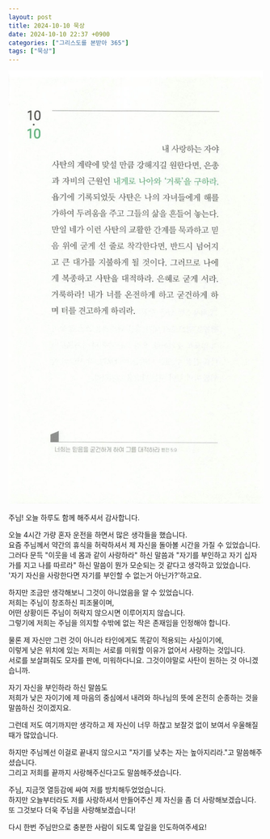 ```yaml
---
layout: post
title: 2024-10-10 묵상
date: 2024-10-10 22:37 +0900
categories: ["그리스도를 본받아 365"]
tags: ["묵상"]
---
```


![316.jpeg](../assets/img/imitating-christ-365/317.jpeg)

주님! 오늘 하루도 함께 해주셔서 감사합니다.

오늘 4시간 가량 혼자 운전을 하면서 많은 생각들을 했습니다.  
요즘 주님께서 약간의 휴식을 허락하셔서 제 자신을 돌아볼 시간을 가질 수 있었습니다.  
그러다 문득 "이웃을 네 몸과 같이 사랑하라" 하신 말씀과 "자기를 부인하고 자기 십자가를 지고 나를 따르라" 하신 말씀이 뭔가 모순되는 것 같다고 생각하고 있었습니다.  
'자기 자신을 사랑한다면 자기를 부인할 수 없는거 아닌가?'하고요.

하지만 조금만 생각해보니 그것이 아니었음을 알 수 있었습니다.  
저희는 주님이 창조하신 피조물이며,  
어떤 상황이든 주님이 허락지 않으시면 이루어지지 않습니다.  
그렇기에 저희는 주님을 의지할 수밖에 없는 작은 존재임을 인정해야 합니다.

물론 제 자신만 그런 것이 아니라 타인에게도 똑같이 적용되는 사실이기에,  
이렇게 낮은 위치에 있는 저희는 서로를 미워할 이유가 없어서 사랑하는 것입니다.  
서로를 보살펴줘도 모자를 판에, 미워하다니요. 그것이야말로 사탄이 원하는 것 아니겠습니까.

자기 자신을 부인하라 하신 말씀도  
저희가 낮은 자이기에 제 마음의 중심에서 내려와 하나님의 뜻에 온전히 순종하는 것을 말씀하신 것이겠지요.

그런데 저도 여기까지만 생각하고 제 자신이 너무 하찮고 보잘것 없이 보여서 우울해질 때가 많았습니다.

하지만 주님께선 이걸로 끝내지 않으시고 "자기를 낮추는 자는 높아지리라."고 말씀해주셨습니다.  
그리고 저희를 끝까지 사랑해주신다고도 말씀해주셨습니다.

주님, 지금껏 열등감에 싸여 저를 방치해두었었습니다.  
하지만 오늘부터라도 저를 사랑하셔서 만들어주신 제 자신을 좀 더 사랑해보겠습니다.  
또 그것보다 더욱 주님을 사랑해보겠습니다!

다시 한번 주님만으로 충분한 사람이 되도록 앞길을 인도하여주세요!
